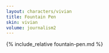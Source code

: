 ```yaml
---
layout: characters/vivian
title: Fountain Pen
skin: vivian
volume: journalism2
---
```

{% include_relative fountain-pen.md %}